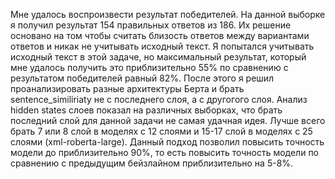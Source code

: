 Мне удалось воспроизвести результат победителей.
На данной выборке я получил результат 154 правильных ответов из 186. Их решение основано на том чтобы считать близость ответов между вариантами ответов и никак не учитывать исходный текст.
Я попытался учитывать исходный текст в этой задаче, но максимальный результат, который мне удалось получить это приблизительно 55% по сравнению с результатом победителей равный 82%.
После этого я решил проанализировать разные архитектуры Берта и брать sentence_similiriaty не с последнего слоя, а с другогого слоя.
Анализ hidden states слоев показал на различных выборках, что брать последний слой для данной задачи не самая удачная идея.
Лучше всего брать 7 или 8 слой в моделях с 12 слоями и 15-17 слой в моделях с 25 слоями (xml-roberta-large).
Данный подход позволил повысить точность модели до приблизительно 90%, то есть повысить точность модели по сравнению с предыдущим бейзлайном приблизительно на 5-8%.  